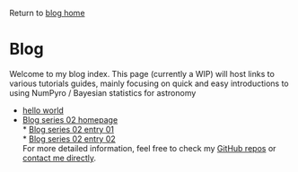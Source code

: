   
  
Return to [blog home](..\bloghome.html)  
  
# Blog
  

  
Welcome to my blog index. This page (currently a WIP) will host links to various tutorials guides, mainly focusing on quick and easy introductions to using NumPyro / Bayesian statistics for astronomy  
* [hello world](.\01_helloworld\01helloworld_out.html)  
* [Blog series 02 homepage](.\02_series\02home.html)  
	  * [Blog series 02 entry 01](.\02_series\02_01_entryone\./entry02-02.html)  
	  * [Blog series 02 entry 02](.\02_series\02_02_entrytwo\./item2.html)  
For more detailed information, feel free to check my [GitHub repos](https://github.com/HughMcDougall/) or [contact me directly](hughmcdougallemail@gmail.com).  

